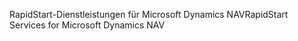 <span data-ttu-id="cd119-101">RapidStart-Dienstleistungen für Microsoft Dynamics NAV</span><span class="sxs-lookup"><span data-stu-id="cd119-101">RapidStart Services for Microsoft Dynamics NAV</span></span>